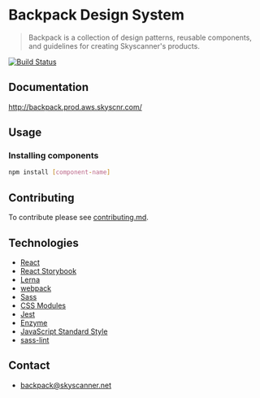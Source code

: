 # Backpack Design System

> Backpack is a collection of design patterns, reusable components, and guidelines for creating Skyscanner's products.

[![Build Status](http://drone.eu-west-1.prod.aws.skyscanner.local/api/badges/backpack/backpack/status.svg)](http://drone.eu-west-1.prod.aws.skyscanner.local/backpack/backpack)

## Documentation

http://backpack.prod.aws.skyscnr.com/

## Usage

### Installing components

```sh
npm install [component-name]
```

## Contributing

To contribute please see [contributing.md](contributing.md).

## Technologies

- [React](https://facebook.github.io/react/)
- [React Storybook](https://github.com/kadirahq/react-storybook/)
- [Lerna](https://lernajs.io/)
- [webpack](https://webpack.github.io/)
- [Sass](http://sass-lang.com/)
- [CSS Modules](https://github.com/css-modules/css-modules)
- [Jest](https://facebook.github.io/jest/)
- [Enzyme](http://airbnb.io/projects/enzyme/)
- [JavaScript Standard Style](http://standardjs.com/)
- [sass-lint](https://github.com/sasstools/sass-lint/)

## Contact
- backpack@skyscanner.net
